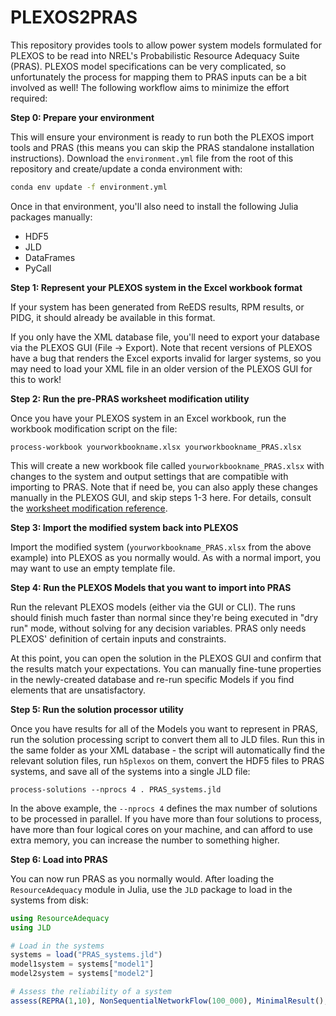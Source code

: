 # PLEXOS2PRAS

This repository provides tools to allow power system models formulated for PLEXOS to be read into NREL's Probabilistic Resource Adequacy Suite (PRAS). PLEXOS model specifications can be very complicated, so unfortunately the process for mapping them to PRAS inputs can be a bit involved as well! The following workflow aims to minimize the effort required:

__Step 0: Prepare your environment__

This will ensure your environment is ready to run both the PLEXOS import tools and PRAS (this means you can skip the PRAS standalone installation instructions). Download the `environment.yml` file from the root of this repository and create/update a conda environment with:

```sh
conda env update -f environment.yml
```
 
Once in that environment, you'll also need to install the following Julia packages manually:
 
 - HDF5
 - JLD
 - DataFrames
 - PyCall

__Step 1: Represent your PLEXOS system in the Excel workbook format__

If your system has been generated from ReEDS results, RPM results, or PIDG, it should already be available in this format.

If you only have the XML database file, you'll need to export your database via the PLEXOS GUI (File -> Export). Note that recent versions of PLEXOS have a bug that renders the Excel exports invalid for larger systems, so you may need to load your XML file in an older version of the PLEXOS GUI for this to work!

__Step 2: Run the pre-PRAS worksheet modification utility__

Once you have your PLEXOS system in an Excel workbook, run the workbook modification script on the file:

```
process-workbook yourworkbookname.xlsx yourworkbookname_PRAS.xlsx
```

This will create a new workbook file called `yourworkbookname_PRAS.xlsx` with changes to the system and output settings that are compatible with importing to PRAS. Note that if need be, you can also apply these changes manually in the PLEXOS GUI, and skip steps 1-3 here. For details, consult the [worksheet modification reference](worksheet_modification.md).

__Step 3: Import the modified system back into PLEXOS__

Import the modified system (`yourworkbookname_PRAS.xlsx` from the above example) into PLEXOS as you normally would. As with a normal import, you may want to use an empty template file.

__Step 4: Run the PLEXOS Models that you want to import into PRAS__

Run the relevant PLEXOS models (either via the GUI or CLI). The runs should finish much faster than normal since they're being executed in "dry run" mode, without solving for any decision variables. PRAS only needs PLEXOS' definition of certain inputs and constraints.

At this point, you can open the solution in the PLEXOS GUI and confirm that the results match your expectations. You can manually fine-tune properties in the newly-created database and re-run specific Models if you find elements that are unsatisfactory.

__Step 5: Run the solution processor utility__

Once you have results for all of the Models you want to represent in PRAS, run the solution processing script to convert them all to JLD files. Run this in the same folder as your XML database - the script will automatically find the relevant solution files, run `h5plexos` on them, convert the HDF5 files to PRAS systems, and save all of the systems into a single JLD file:

```
process-solutions --nprocs 4 . PRAS_systems.jld
```

In the above example, the `--nprocs 4` defines the max number of solutions to be processed in parallel. If you have more than four solutions to process, have more than four logical cores on your machine, and can afford to use extra memory, you can increase the number to something higher.

__Step 6: Load into PRAS__

You can now run PRAS as you normally would. After loading the `ResourceAdequacy` module in Julia, use the `JLD` package to load in the systems from disk:

```julia
using ResourceAdequacy
using JLD

# Load in the systems
systems = load("PRAS_systems.jld")
model1system = systems["model1"]
model2system = systems["model2"]

# Assess the reliability of a system
assess(REPRA(1,10), NonSequentialNetworkFlow(100_000), MinimalResult(), model1system)
```
